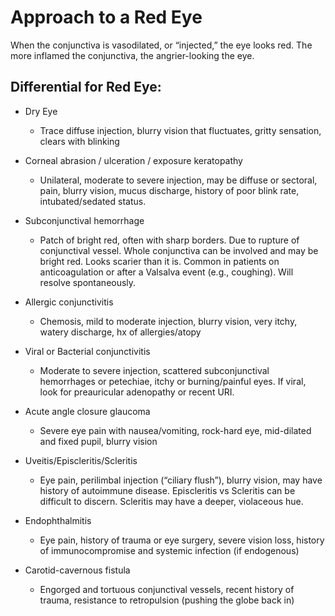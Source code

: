 # Approach to a Red Eye

When the conjunctiva is vasodilated, or “injected,” the eye looks red.
The more inflamed the conjunctiva, the angrier-looking the eye.

## Differential for Red Eye:

- Dry Eye

    - Trace diffuse injection, blurry vision that fluctuates, gritty
        sensation, clears with blinking

- Corneal abrasion / ulceration / exposure keratopathy

    - Unilateral, moderate to severe injection, may be diffuse or
        sectoral, pain, blurry vision, mucus discharge, history of poor
        blink rate, intubated/sedated status.

- Subconjunctival hemorrhage

    - Patch of bright red, often with sharp borders. Due to rupture of
        conjunctival vessel. Whole conjunctiva can be involved and may be
        bright red. Looks scarier than it is. Common in patients on
        anticoagulation or after a Valsalva event (e.g., coughing). Will
        resolve spontaneously.

- Allergic conjunctivitis

    - Chemosis, mild to moderate injection, blurry vision, very itchy,
        watery discharge, hx of allergies/atopy

- Viral or Bacterial conjunctivitis

    - Moderate to severe injection, scattered subconjunctival hemorrhages
        or petechiae, itchy or burning/painful eyes. If viral, look for
        preauricular adenopathy or recent URI.

- Acute angle closure glaucoma

    - Severe eye pain with nausea/vomiting, rock-hard eye, mid-dilated and
        fixed pupil, blurry vision

- Uveitis/Episcleritis/Scleritis

    - Eye pain, perilimbal injection (“ciliary flush”), blurry vision, may
        have history of autoimmune disease. Episcleritis vs Scleritis can be
        difficult to discern. Scleritis may have a deeper, violaceous hue.

- Endophthalmitis

    - Eye pain, history of trauma or eye surgery, severe vision loss,
        history of immunocompromise and systemic infection (if endogenous)

- Carotid-cavernous fistula

    - Engorged and tortuous conjunctival vessels, recent history of
        trauma, resistance to retropulsion (pushing the globe back in)
